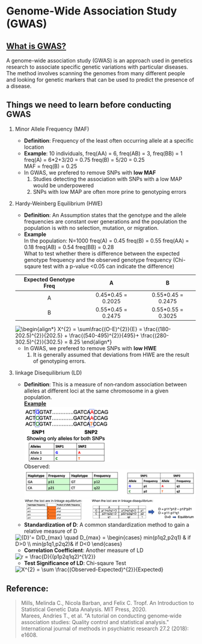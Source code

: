 # Genome-Wide Association Study (GWAS)

## [What is GWAS?](https://www.genome.gov/genetics-glossary/Genome-Wide-Association-Studies)
A genome-wide association study (GWAS) is an approach used in genetics research to associate specific genetic variations with particular diseases. The method involves scanning the genomes from many different people and looking for genetic markers that can be used to predict the presence of a disease.  

## Things we need to learn before conducting GWAS  

1. Minor Allele Frequency (MAF)    
   * **Definition**: Frequency of the least often occurring allele at a specific location   
   * **Example**: 10 individuals, freq(AA) = 6, freq(AB) = 3, freq(BB) = 1   
     freq(A) = 6*2+3/20 = 0.75 freq(B) = 5/20 = 0.25   
     MAF = freq(B) = 0.25  
   * In GWAS, we prefered to remove SNPs with **low MAF**
     1. Studies detecting the association with SNPs with a low MAP would be underpowered
     2. SNPs with low MAP are often more prine to genotyping errors  
   
2. Hardy-Weinberg Equilibrium (HWE)  
   * **Definition**: An Assumption states that the genotype and the allele frequencies are constant over generations and the population the population is with no selection, mutation, or migration.    
   * **Example**    
   In the population: 
   N=1000 freq(A) = 0.45 freq(B) = 0.55 freq(AA) = 0.18 freq(AB) = 0.54 freq(BB) = 0.28  
   What to test whether there is difference between the expected genotype frequency and the observed genotype frequency (Chi-sqaure test with a p-value <0.05 can indicate the difference)  

   | Expected Genotype Freq |A                   | B                 |
   |:----------------------:|:------------------:| :----------------:|
   | A                      | 0.45*0.45 = 0.2025 | 0.55*0.45 = 0.2475|
   | B                      | 0.55*0.45 = 0.2475 | 0.55*0.55 = 0.3025|         

    <img src="https://latex.codecogs.com/gif.latex?\begin{align*}&space;X^{2}&space;=&space;\sum\frac{(O-E)^{2}}{E}&space;=&space;\frac{(180-202.5)^{2}}{202.5}&space;&plus;&space;\frac{(540-495)^{2}}{495}&plus;&space;\frac{(280-302.5)^{2}}{302.5}&space;=&space;8.25&space;\end{align*}" title="\begin{align*} X^{2} = \sum\frac{(O-E)^{2}}{E} = \frac{(180-202.5)^{2}}{202.5} + \frac{(540-495)^{2}}{495}+ \frac{(280-302.5)^{2}}{302.5} = 8.25 \end{align*}" />    
    
   * In GWAS, we prefered to remove SNPs with **low HWE**  
     1. It is generally assumed that deviations from HWE are the result of genotyping errors.  
 
3. linkage Disequilibrium (LD)
    * **Definition**: This is a measure of non‐random association between alleles at different loci at the same chromosome in a given population.   
    **[Example](https://pbgworks.org/sites/pbgworks.org/files/measuresoflinkagedisequilibrium-111119214123-phpapp01_0.pdf)**   
    ![basic](https://raw.githubusercontent.com/yijinxiang777/Images/master/data.png)    
    Observed:  
    ![OBSERVED](https://raw.githubusercontent.com/yijinxiang777/Images/master/observed.png)     
    ![EorD](https://raw.githubusercontent.com/yijinxiang777/Images/master/expcedt.png)  
    * **Standardization of D**: A common standardization method to gain a relative measure of D  
    <img src="https://latex.codecogs.com/gif.latex?{D}'=&space;D/D_{max}&space;\quad&space;D_{max}&space;=&space;\begin{cases}&space;min(p1q2,p2q1)&space;&&space;if&space;D>0&space;\\&space;min(p1q1,p2q2)&&space;if&space;D<0&space;\end{cases}" title="{D}'= D/D_{max} \quad D_{max} = \begin{cases} min(p1q2,p2q1) & if D>0 \\ min(p1q1,p2q2)& if D<0 \end{cases}" />  
    
    * **Correlation Coefficient**: Another measure of LD   
    <img src="https://latex.codecogs.com/gif.latex?r&space;=&space;\frac{D}{(p1p2q1q2)^{1/2}}" title="r = \frac{D}{(p1p2q1q2)^{1/2}}" />    
    
    * **Test Significance of LD**: Chi-sqaure Test    
    <img src="https://latex.codecogs.com/gif.latex?X^{2}&space;=&space;\sum&space;\frac{(Observed-Expected)^{2}}{Expected}" title="X^{2} = \sum \frac{(Observed-Expected)^{2}}{Expected}" />  
    
## Reference:  
> Mills, Melinda C., Nicola Barban, and Felix C. Tropf. An Introduction to Statistical Genetic Data Analysis. MIT Press, 2020.  
Marees, Andries T., et al. "A tutorial on conducting genome‐wide association studies: Quality control and statistical analysis." International journal of methods in psychiatric research 27.2 (2018): e1608.
       
